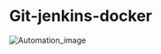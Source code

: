 # Git-jenkins-docker
![Automation_image](https://github.com/user-attachments/assets/8a5fe002-0e01-4888-b873-1808779f998b)
